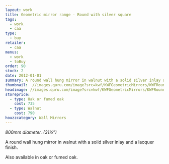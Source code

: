```yaml
---
layout: work
title: Geometric mirror range - Round with silver square
tags:
  - work
  - caa
type:
  - buy
retailer:
  - caa
menus:
  - work
  - toBuy
order: 90
stock: 2
date: 2012-01-01
summary: A round wall hung mirror in walnut with a solid silver inlay and a lacquer finish.
thumbnail:  //images.quru.com/image?src=kwf/KWFGeometricMirrors/KWFRoundMirrorWhite.jpg&bottom=0.95313&left=0.03205&top=0.04063&right=0.96795&width=175&height=175&fill=%23ffffff
headimage: //images.quru.com/image?src=kwf/KWFGeometricMirrors/KWFRoundMirrorWhite.jpg&bottom=0.95313&left=0.03205&top=0.04063&right=0.96795
storeprice: 
  - type: Oak or fumed oak
    cost: 735
  - type: Walnut
    cost: 790
houzzcategory: Wall Mirrors
---
```

_800mm diameter. (31&frac12;&rdquo;)_

A round wall hung mirror in walnut with a solid silver inlay and a lacquer finish.

Also available in oak or fumed oak.
